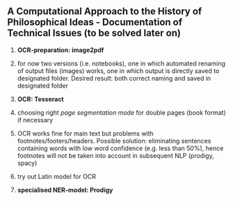 ## A Computational Approach to the History of Philosophical Ideas - Documentation of Technical Issues (to be solved later on)

1. **OCR-preparation: image2pdf**

  1. for now two versions (i.e. notebooks), one in which automated renaming of output files (images) works, one in which output is directly saved to designated folder. Desired result: both correct naming and saved in designated folder


2. **OCR: Tesseract**

  1. choosing right *page segmentation mode* for double pages (book format) if necessary
  2. OCR works fine for main text but problems with footnotes/footers/headers. Possible solution: eliminating sentences containing words with low word confidence (e.g. less than 50%), hence footnotes will not be taken into account in subsequent NLP (prodigy, spacy)
  3. try out Latin model for OCR


3. **specialised NER-model: Prodigy**
